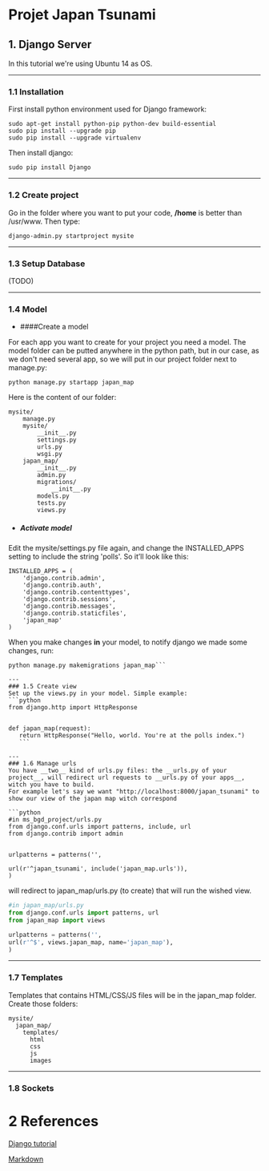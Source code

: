 # Projet Japan Tsunami


## 1. Django Server
In this tutorial we're using Ubuntu 14 as OS.

---
### 1.1 Installation
First install python environment used for Django framework:
```
sudo apt-get install python-pip python-dev build-essential
sudo pip install --upgrade pip
sudo pip install --upgrade virtualenv
```
Then install django:
```
sudo pip install Django
```
---
### 1.2 Create project
Go in the folder where you want to put your code, __/home__ is better than /usr/www. Then type:
```
django-admin.py startproject mysite
```
---
### 1.3 Setup Database
(TODO)

---
### 1.4 Model
* ####Create a model

For each app you want to create for your project you need a model. The model folder can be putted anywhere in the python path, but in our case, as we don't need several app, so we will put in our project folder next to manage.py:
```
python manage.py startapp japan_map
```
Here is the content of our folder:
```
mysite/
    manage.py
    mysite/
        __init__.py
        settings.py
        urls.py
        wsgi.py
    japan_map/
        __init__.py
        admin.py
        migrations/
            __init__.py
        models.py
        tests.py
        views.py
```
* ##### Activate model

Edit the mysite/settings.py file again, and change the INSTALLED_APPS setting to include the string 'polls'. So it’ll look like this:
```
INSTALLED_APPS = (
    'django.contrib.admin',
    'django.contrib.auth',
    'django.contrib.contenttypes',
    'django.contrib.sessions',
    'django.contrib.messages',
    'django.contrib.staticfiles',
    'japan_map'
)
```
When you make changes __in__ your model, to notify django we made some changes, run:
 ```
 python manage.py makemigrations japan_map```

---
### 1.5 Create view
Set up the views.py in your model. Simple example:
```python
from django.http import HttpResponse


def japan_map(request):
    return HttpResponse("Hello, world. You're at the polls index.")
    ```

---
### 1.6 Manage urls
You have __two__ kind of urls.py files: the __urls.py of your project__, will redirect url requests to __urls.py of your apps__, witch you have to build.
For example let's say we want "http://localhost:8000/japan_tsunami" to show our view of the japan map witch correspond

```python
#in ms_bgd_project/urls.py
from django.conf.urls import patterns, include, url
from django.contrib import admin


urlpatterns = patterns('',

url(r'^japan_tsunami', include('japan_map.urls')),
)
```
will redirect to japan_map/urls.py (to create) that will run the wished view.
```python
#in japan_map/urls.py
from django.conf.urls import patterns, url
from japan_map import views

urlpatterns = patterns('',
url(r'^$', views.japan_map, name='japan_map'),
)
```

---
### 1.7 Templates
Templates that contains HTML/CSS/JS files will be in the japan_map folder. Create those folders:
```
mysite/
  japan_map/
    templates/
      html
      css
      js
      images
```


---
### 1.8 Sockets




# 2 References
[Django tutorial](https://docs.djangoproject.com/en/1.7/intro/tutorial01/)

[Markdown](https://github.com/adam-p/markdown-here/wiki/Markdown-Cheatsheet)
